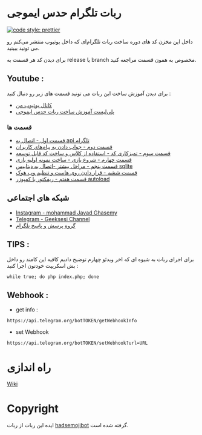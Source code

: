 # ربات تلگرام حدس ایموجی

[![code style: prettier](https://img.shields.io/badge/code_style-prettier-ff69b4.svg?style=flat-square)](https://github.com/prettier/prettier)

داخل این مخزن کد های دوره ساخت ربات تلگرام‌ای که داخل یوتیوب منتشر می‌کنم رو می تونید ببینید.

برای دیدن کد هر قسمت به release یا branch مخصوص به همون قسمت مراجعه کنید.

## Youtube :

برای دیدن آموزش ساخت این ربات می تونید قسمت های زیر رو دنبال کنید :

- [کانال یوتیوب من](https://www.youtube.com/channel/UCurthvdUrUirkqHzKZmcoPA)
- [پلی‌لیست آموزش ساخت ربات حدس ایموجی](https://www.youtube.com/channel/UCurthvdUrUirkqHzKZmcoPA)

### قسمت ها

- [قسمت اول - اتصال به api تلگرام](https://youtu.be/CxRK0meNn04)
- [قسمت دوم - جواب دادن به پیام‌های کاربران](https://youtu.be/QFtUBqgYJoA)
- [قسمت سوم - تمیزکاری کد - استفاده از کلاس و ساخت کد قابل توسعه](https://youtu.be/EfOclphIbqA)
- [قسمت چهارم - شروع بازی - ساخت نمونه اولیه بازی](https://youtu.be/kX76gFpvHcA)
- [قسمت پنجم - مراحل بیشتر -اتصال به دیتابیس sqlite](https://youtu.be/Q-V7lW96BOU)
- [قسمت ششم - قرار دادن روی هاست و تنظیم وب هوک](https://youtu.be/ayb4h_n-lY4)
- [قسمت هفتم - ریفکتور با کمپوزر autoload](https://www.youtube.com/watch?v=mW4KKFNEdMM&list=PL6MpbG5qSD2CsCPBVmVikS_eTCjRDwvzB&index=8)

## شبکه های اجتماعی

- [Instagram - mohammad Javad Ghasemy](https://www.instagram.com/geeksesi_ir/)
- [Telegram - Geeksesi Channel](https://t.me/geeksesi)
- [گروه پرسش و پاسخ تلگرام ](https://t.me/geeksesi_group)

## TIPS :

برای اجرای ربات به شیوه ای که اخر ویدئو چهارم توضیح دادیم کافیه این کامند رو داخل بش اسکریپت خودتون اجرا کنید :

```
while true; do php index.php; done
```

## Webhook :

- get info :

```
https://api.telegram.org/botTOKEN/getWebhookInfo
```

- set Webhook

```
https://api.telegram.org/botTOKEN/setWebhook?url=URL
```

# راه اندازی 
[Wiki](https://github.com/geeksesi/guess_emoji_telegram_bot/wiki)


# Copyright
ایده این ربات از ربات [hadsemojibot](https://t.me/hadsemojibot) گرفته شده است.
